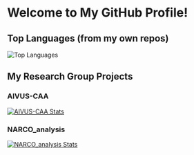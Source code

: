 # Welcome to My GitHub Profile!

## Top Languages (from my own repos)
![Top Languages](https://github-readme-stats.vercel.app/api/top-langs/?username=yungselm&layout=compact)

## My Research Group Projects
### AIVUS-CAA
[![AIVUS-CAA Stats](https://github-readme-stats.vercel.app/api/pin/?username=AI-in-Cardiovascular-Medicine&repo=AIVUS-CAA)](https://github.com/AI-in-Cardiovascular-Medicine/AIVUS-CAA)

### NARCO_analysis
[![NARCO_analysis Stats](https://github-readme-stats.vercel.app/api/pin/?username=AI-in-Cardiovascular-Medicine&repo=NARCO_analysis)](https://github.com/AI-in-Cardiovascular-Medicine/NARCO_analysis)

